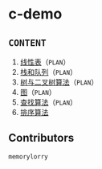 # c-demo

## `CONTENT`
1. [线性表](./notice/Building.md)（`PLAN`）
2. [栈和队列](./2_stack_quene/README.md)（`PLAN`）
3. [树与二叉树算法](./3_tree/README.md)（`PLAN`）
4. [图](./notice/Building.md)（`PLAN`）
5. [查找算法](./5_search/README.md)（`PLAN`）
6. [排序算法](./6_sort/README.md)

## Contributors
`memorylorry`
